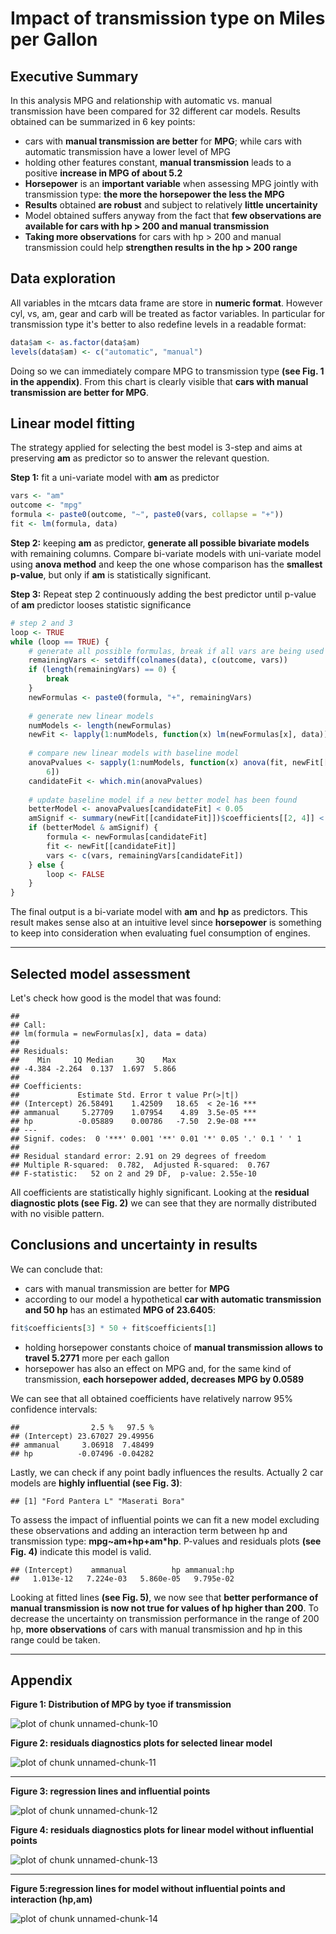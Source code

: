 Impact of transmission type on Miles per Gallon
==============================================================

Executive Summary
-----------------

In this analysis MPG and relationship with automatic vs. manual transmission have been compared for 32 different car models. Results obtained can be summarized in 6 key points:
- cars with **manual transmission are better** for **MPG**; while cars with automatic transmission have a lower level of MPG
- holding other features constant, **manual transmission** leads to a positive **increase in MPG of about 5.2**
- **Horsepower** is an **important variable** when assessing MPG jointly with transmission type: **the more the horsepower the less the MPG**
- **Results** obtained **are robust** and subject to relatively **little uncertainity**
- Model obtained suffers anyway from the fact that **few observations are available for cars with hp > 200 and manual transmission**
- **Taking more observations** for cars with hp > 200 and manual transmission could help **strengthen results in the hp > 200 range**


Data exploration
----------------
All variables in the mtcars data frame are store in **numeric format**. However cyl, vs, am, gear and carb will be treated as factor variables. In particular for transmission type it's better to also redefine levels in a readable format:




```r
data$am <- as.factor(data$am)
levels(data$am) <- c("automatic", "manual")
```


Doing so we can immediately compare MPG to transmission type **(see Fig. 1 in the appendix)**. From this chart is clearly visible that **cars with manual transmission are better for MPG**.

Linear model fitting
--------------------

The strategy applied for selecting the best model is 3-step and aims at preserving **am** as predictor so to answer the relevant question.

**Step 1:** fit a uni-variate model with **am** as predictor

```r
vars <- "am"
outcome <- "mpg"
formula <- paste0(outcome, "~", paste0(vars, collapse = "+"))
fit <- lm(formula, data)
```


**Step 2:** keeping **am** as predictor, **generate all possible bivariate models** with remaining columns. Compare bi-variate models with uni-variate model using **anova method** and keep the one whose comparison has the **smallest p-value**, but only if **am** is statistically significant.

**Step 3:** Repeat step 2 continuously adding the best predictor until p-value of **am** predictor looses statistic significance


```r
# step 2 and 3
loop <- TRUE
while (loop == TRUE) {
    # generate all possible formulas, break if all vars are being used
    remainingVars <- setdiff(colnames(data), c(outcome, vars))
    if (length(remainingVars) == 0) {
        break
    }
    newFormulas <- paste0(formula, "+", remainingVars)
    
    # generate new linear models
    numModels <- length(newFormulas)
    newFit <- lapply(1:numModels, function(x) lm(newFormulas[x], data))
    
    # compare new linear models with baseline model
    anovaPvalues <- sapply(1:numModels, function(x) anova(fit, newFit[[x]])[2, 
        6])
    candidateFit <- which.min(anovaPvalues)
    
    # update baseline model if a new better model has been found
    betterModel <- anovaPvalues[candidateFit] < 0.05
    amSignif <- summary(newFit[[candidateFit]])$coefficients[[2, 4]] < 0.05
    if (betterModel & amSignif) {
        formula <- newFormulas[candidateFit]
        fit <- newFit[[candidateFit]]
        vars <- c(vars, remainingVars[candidateFit])
    } else {
        loop <- FALSE
    }
}
```


The final output is a bi-variate model with **am** and **hp** as predictors. This result makes sense also at an intuitive level since **horsepower** is something to keep into consideration when evaluating fuel consumption of engines.

************
Selected model assessment
-------------------------
Let's check how good is the model that was found:

```
## 
## Call:
## lm(formula = newFormulas[x], data = data)
## 
## Residuals:
##    Min     1Q Median     3Q    Max 
## -4.384 -2.264  0.137  1.697  5.866 
## 
## Coefficients:
##             Estimate Std. Error t value Pr(>|t|)    
## (Intercept) 26.58491    1.42509   18.65  < 2e-16 ***
## ammanual     5.27709    1.07954    4.89  3.5e-05 ***
## hp          -0.05889    0.00786   -7.50  2.9e-08 ***
## ---
## Signif. codes:  0 '***' 0.001 '**' 0.01 '*' 0.05 '.' 0.1 ' ' 1
## 
## Residual standard error: 2.91 on 29 degrees of freedom
## Multiple R-squared:  0.782,	Adjusted R-squared:  0.767 
## F-statistic:   52 on 2 and 29 DF,  p-value: 2.55e-10
```


All coefficients are statistically highly significant. Looking at the **residual diagnostic plots (see Fig. 2)** we can see that they are normally distributed with no visible pattern.

Conclusions and uncertainty in results
----------------------
We can conclude that: 

- cars with manual transmission are better for **MPG**
- according to our model a hypothetical **car with automatic transmission and 50 hp** has an estimated **MPG of 23.6405**:

```r
fit$coefficients[3] * 50 + fit$coefficients[1]
```


- holding horsepower constants choice of **manual transmission allows to travel 5.2771** more per each gallon
- horsepower has also an effect on MPG and, for the same kind of transmission, **each horsepower added, decreases MPG by 0.0589**


We can see that all obtained coefficients have relatively narrow 95% confidence intervals:

```
##                2.5 %   97.5 %
## (Intercept) 23.67027 29.49956
## ammanual     3.06918  7.48499
## hp          -0.07496 -0.04282
```


Lastly, we can check if any point badly influences the results. Actually 2 car models are **highly influential (see Fig. 3)**:

```
## [1] "Ford Pantera L" "Maserati Bora"
```


To assess the impact of influential points we can fit a new model excluding these observations and adding an interaction term between hp and transmission type: **mpg~am+hp+am*hp**. P-values and residuals plots **(see Fig. 4)** indicate this model is valid.

```
## (Intercept)    ammanual          hp ammanual:hp 
##   1.013e-12   7.224e-03   5.860e-05   9.795e-02
```

Looking at fitted lines **(see Fig. 5)**, we now see that **better performance of manual transmission is now not true for values of hp higher than 200**. To decrease the uncertainty on transmission performance in the range of 200 hp, **more observations** of cars with manual transmission and hp in this range could be taken.

************
Appendix
----------------

**Figure 1: Distribution of MPG by tyoe if transmission**

![plot of chunk unnamed-chunk-10](figure/unnamed-chunk-10.png) 


**Figure 2: residuals diagnostics plots for selected linear model**

![plot of chunk unnamed-chunk-11](figure/unnamed-chunk-11.png) 

************

**Figure 3: regression lines and influential points**

![plot of chunk unnamed-chunk-12](figure/unnamed-chunk-12.png) 



**Figure 4: residuals diagnostics plots for linear model without influential points**

![plot of chunk unnamed-chunk-13](figure/unnamed-chunk-13.png) 

************

**Figure 5:regression lines for model without influential points and interaction (hp,am)**

![plot of chunk unnamed-chunk-14](figure/unnamed-chunk-14.png) 

